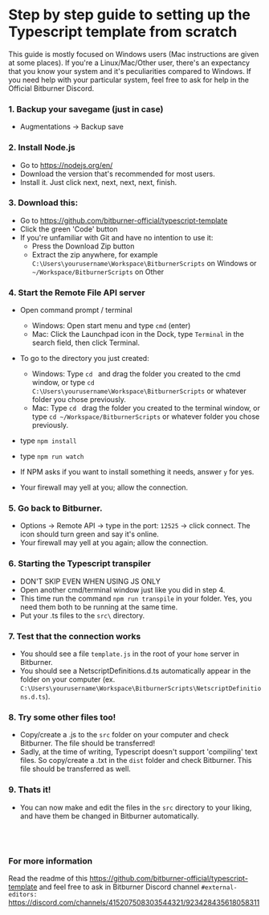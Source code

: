 # Step by step guide to setting up the Typescript template from scratch
This guide is mostly focused on Windows users (Mac instructions are given at some places).
If you're a Linux/Mac/Other user, there's an expectancy that you know your system and it's peculiarities compared to Windows.
If you need help with your particular system, feel free to ask for help in the Official Bitburner Discord.

### 1. Backup your savegame (just in case) 
- Augmentations -> Backup save

### 2. Install Node.js
- Go to https://nodejs.org/en/  
- Download the version that's recommended for most users.
- Install it. Just click next, next, next, next, finish.
	
### 3. Download this:
- Go to https://github.com/bitburner-official/typescript-template  
- Click the green 'Code' button
- If you're unfamiliar with Git and have no intention to use it:
  - Press the Download Zip button
  - Extract the zip anywhere, for example `C:\Users\yourusername\Workspace\BitburnerScripts` on Windows or `~/Workspace/BitburnerScripts` on Other
	
### 4. Start the Remote File API server
- Open command prompt / terminal
  - Windows: Open start menu and type `cmd` (enter)  
  - Mac: Click the Launchpad icon in the Dock, type `Terminal` in the search field, then click Terminal.
- To go to the directory you just created:  
  - Windows: Type `cd ` and drag the folder you created to the cmd window, or type `cd C:\Users\yourusername\Workspace\BitburnerScripts` or whatever folder you chose previously.  
  - Mac: Type `cd ` drag the folder you created to the terminal window, or type `cd ~/Workspace/BitburnerScripts` or whatever folder you chose previously. 

- type `npm install`
- type `npm run watch`
- If NPM asks if you want to install something it needs, answer `y` for yes.
- Your firewall may yell at you; allow the connection.

### 5. Go back to Bitburner.
- Options -> Remote API -> type in the port: `12525` -> click connect. The icon should turn green and say it's online.
- Your firewall may yell at you again; allow the connection.

### 6. Starting the Typescript transpiler
- DON'T SKIP EVEN WHEN USING JS ONLY
- Open another cmd/terminal window just like you did in step 4.
- This time run the command `npm run transpile` in your folder.
  Yes, you need them both to be running at the same time.
- Put your .ts files to the `src\` directory.

### 7. Test that the connection works
- You should see a file `template.js` in the root of your `home` server in Bitburner.
- You should see a NetscriptDefinitions.d.ts automatically appear in the folder on your computer (ex. `C:\Users\yourusername\Workspace\BitburnerScripts\NetscriptDefinitions.d.ts`).

### 8. Try some other files too!
- Copy/create a .js to the `src` folder on your computer and check Bitburner. The file should be transferred!
- Sadly, at the time of writing, Typescript doesn't support 'compiling' text files. So copy/create a .txt in the `dist` folder and check Bitburner. This file should be transferred as well.

	
### 9. Thats it!
- You can now make and edit the files in the `src` directory to your liking, and have them be changed in Bitburner automatically.
<br />
<br />

### For more information
Read the readme of this https://github.com/bitburner-official/typescript-template and feel free to ask in Bitburner Discord channel `#external-editors:` https://discord.com/channels/415207508303544321/923428435618058311
